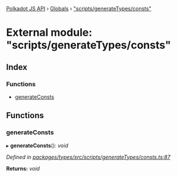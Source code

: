 [Polkadot JS API](../README.md) › [Globals](../globals.md) › ["scripts/generateTypes/consts"](_scripts_generatetypes_consts_.md)

# External module: "scripts/generateTypes/consts"

## Index

### Functions

* [generateConsts](_scripts_generatetypes_consts_.md#generateconsts)

## Functions

###  generateConsts

▸ **generateConsts**(): *void*

*Defined in [packages/types/src/scripts/generateTypes/consts.ts:87](https://github.com/polkadot-js/api/blob/191abe4e0/packages/types/src/scripts/generateTypes/consts.ts#L87)*

**Returns:** *void*
